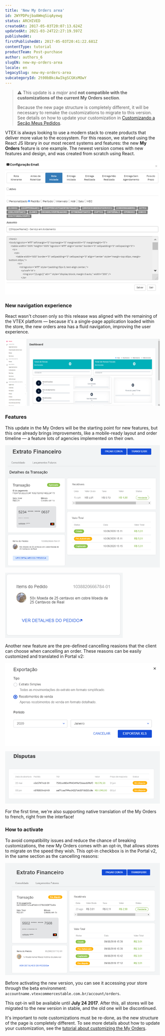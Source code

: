 ```yaml
---
title: 'New My Orders area'
id: 2WYPDPojbaAWmqSiqAyewg
status: ARCHIVED
createdAt: 2017-05-03T20:07:13.624Z
updatedAt: 2021-03-24T22:27:19.597Z
publishedAt: 
firstPublishedAt: 2017-05-03T20:41:22.681Z
contentType: tutorial
productTeam: Post-purchase
author: authors_6
slugEN: new-my-orders-area
locale: en
legacySlug: new-my-orders-area
subcategoryId: 2t00bBkcAwIkgSCGKsMOwY
---
```


>⚠️ This update is a *major* and **not compatible with the customizations of the current My Orders section**. 
>
>
> 
>
>
> 
> Because the new page structure is completely different, it will be necessary to remake the customizations to migrate to this version. See details on how to update your customization in [Customizando a Seção Meus Pedidos](http://help.vtex.com/pt/tutorial/customizando-a-secao-meus-pedidos).

VTEX is always looking to use a modern stack to create products that deliver more value to the ecosystem. For this reason, we started using the React JS library in our most recent systems and features: the new **My Orders** feature is one example. The newest version comes with new features and design, and was created from scratch using React.

![Order listing in the new My Orders](https://raw.githubusercontent.com/vtexdocs/help-center-content/refs/heads/main/_1.png)

### New navigation experience

React wasn't chosen only so this release was aligned with the remaining of the VTEX platform — because it's a single-page application loaded within the store, the new orders area has a fluid navigation, improving the user experience.

![My Orders navigation with instant loading between pages](https://raw.githubusercontent.com/vtexdocs/help-center-content/refs/heads/main/_2.gif)

### Features

This update in the My Orders will be the starting point for new features, but this one already brings improvements, like a mobile-ready layout and order timeline — a feature lots of agencies implemented on their own.

![Mobile & desktop My Orders](https://raw.githubusercontent.com/vtexdocs/help-center-content/refs/heads/main/_3.png) 

![Order details](https://raw.githubusercontent.com/vtexdocs/help-center-content/refs/heads/main/_4.png) 


Another new feature are the pre-defined cancelling reasions that the client can choose when cancelling an order. These reasons can be easily customized and translated in Portal v2:

![Cancelamento do pedido](https://raw.githubusercontent.com/vtexdocs/help-center-content/refs/heads/main/_5.png) 

![Customizando razões de cancelamento](https://raw.githubusercontent.com/vtexdocs/help-center-content/refs/heads/main/_6.png)

For the first time, we're also supporting native translation of the My Orders to french, right from the interface!

### How to activate

To avoid compatibility issues and reduce the chance of breaking customizations, the new My Orders comes with an opt-in, that allows stores to migrate on the speed they wish. This opt-in checkbox is in the Portal v2, in the same section as the cancelling reasons:

![Opt-in to activate the new version](https://raw.githubusercontent.com/vtexdocs/help-center-content/refs/heads/main/_7.png)

Before activating the new version, you can see it accessing your store through the beta environment: `accountname.vtexcommercestable.com.br/account/orders`.

This opt-in will be available until **July 24 2017**. After this, all stores will be migrated to the new version in stable, and the old one will be discontinued.

It's important to note customizations must be re-done, as the new structure of the page is completely different. To see more details about how to update your customization, see the [tutorial about customizing the My Orders](http://help.vtex.com/pt/tutorial/customizando-a-secao-meus-pedidos).

